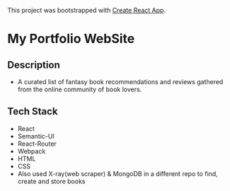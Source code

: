 This project was bootstrapped with [Create React App](https://github.com/facebookincubator/create-react-app).

# My Portfolio WebSite

## Description
 - A curated list of fantasy book recommendations and reviews gathered from the online community of book lovers.


## Tech Stack
 - React
 - Semantic-UI
 - React-Router
 - Webpack
 - HTML
 - CSS
 - Also used X-ray(web scraper) & MongoDB in a different repo to find, create and store books
